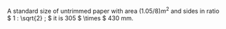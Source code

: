 A standard size of untrimmed paper with area $(1.05/8)m^{2}$ and sides
in ratio $ 1 : \sqrt{2} ; $ it is 305 $ \times $ 430 mm.
